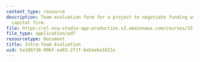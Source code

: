 ```yaml
---
content_type: resource
description: Team evaluation form for a project to negotiate funding with a venture
  capital firm.
file: https://ol-ocw-studio-app-production.s3.amazonaws.com/courses/15-391-early-stage-capital-fall-2010/5a106f36996fea032f1f6a5aeba1621e_MIT15_391F10_eval.pdf
file_type: application/pdf
resourcetype: Document
title: Intra-Team Evaluation
uid: 5a106f36-996f-ea03-2f1f-6a5aeba1621e
---
```

